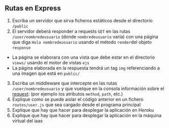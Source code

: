 ## Rutas en Express

1. Escriba un servidor que sirva ficheros estáticos desde el directorio `/public`
2. El servidor deberá responder a requests `GET` en las rutas `/user/nombredeusuario` (donde `nombredeusuario` varía) con una página que diga `Hola nombredeusuario` usando el método `render`del objeto `response`
  - La página se elaborara con una vista que debe estar en el directorio `views/` usando el motor de vistas `ejs`
  - La página elaborada en la respuesta tendrá un tag `img` referenciando  a una imagen  que está en `public/`
3. Escriba un middleware que intercepte en las rutas `/user/nombredeusuario` y que vuelque en la consola información sobre el [request](https://expressjs.com/en/4x/api.html#req): (por ejemplo los atributos  `method`, `path`, etc.)
4. Explique como se puede aislar  el código anterior en un fichero `routes/user.js` que sea cargado desde el programa principal
5. Explique que hay que hacer para desplegar la aplicación en Heroku 
6. Explique que hay que hacer para desplegar la aplicación en la máquina virtual del iaas
